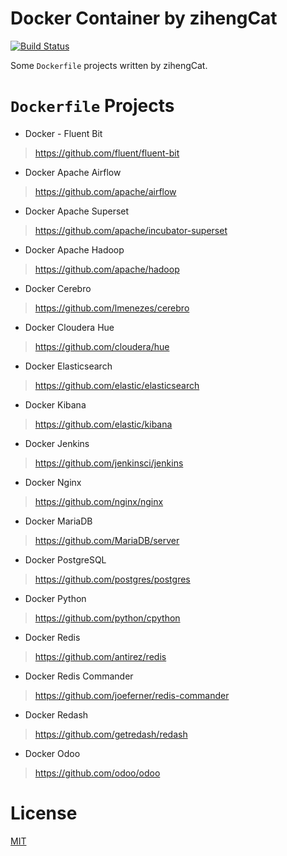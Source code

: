# Docker Container by zihengCat

[![Build Status](https://travis-ci.com/zihengCat/docker-container-by-zihengcat.svg?branch=master)](https://travis-ci.com/zihengCat/docker-container-by-zihengcat)

Some `Dockerfile` projects written by zihengCat.

# `Dockerfile` Projects

- Docker - Fluent Bit

> https://github.com/fluent/fluent-bit

- Docker Apache Airflow

> https://github.com/apache/airflow

- Docker Apache Superset

> https://github.com/apache/incubator-superset

- Docker Apache Hadoop

> https://github.com/apache/hadoop

- Docker Cerebro

> https://github.com/lmenezes/cerebro

- Docker Cloudera Hue

> https://github.com/cloudera/hue

- Docker Elasticsearch

> https://github.com/elastic/elasticsearch

- Docker Kibana

> https://github.com/elastic/kibana

- Docker Jenkins

> https://github.com/jenkinsci/jenkins

- Docker Nginx

> https://github.com/nginx/nginx

- Docker MariaDB

> https://github.com/MariaDB/server

- Docker PostgreSQL

> https://github.com/postgres/postgres

- Docker Python

> https://github.com/python/cpython

- Docker Redis

> https://github.com/antirez/redis

- Docker Redis Commander

> https://github.com/joeferner/redis-commander

- Docker Redash

> https://github.com/getredash/redash

- Docker Odoo

> https://github.com/odoo/odoo

# License

[MIT](./LICENSE)

<!-- EOF -->
